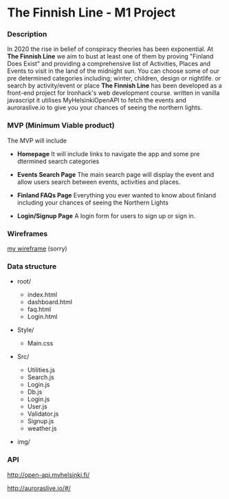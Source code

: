 # The Finnish Line - M1 Project

### Description

In 2020 the rise in belief of conspiracy theories has been exponential. At **The Finnish Line** we aim to bust at least one of them by proving "Finland Does Exist" and providing a comprehensive list of Activities, Places and Events to visit in the land of the midnight sun. You can choose some of our pre determined categories including; winter, children, design or nightlife. or search by activity/event or place **The Finnish Line** has been developed as a front-end project for Ironhack's web development course. written in vanilla javascript it utilises MyHelsinkiOpenAPI to fetch the events and auroraslive.io to give you your chances of seeing the northern lights.

### MVP (Minimum Viable product)

The MVP will include

- **Homepage** It will include links to navigate the app and some pre dtermined search categories

- **Events Search Page** The main search page will display the event and allow users search between events, activities and places.

- **Finland FAQs Page** Everything you ever wanted to know about finland including your chances of seeing the Northern Lights

- **Login/Signup Page** A login form for users to sign up or sign in.

### Wireframes

[my wireframe](https://www.figma.com/file/tunwmFEyq1g87GXo3KLpMk/helsinki%2Ffinland-website?node-id=0%3A1) (sorry)

### Data structure

- root/

  - index.html
  - dashboard.html
  - faq.html
  - Login.html

- Style/
  - Main.css
- Src/
  - Utilities.js
  - Search.js
  - Login.js
  - Db.js
  - Login.js
  - User.js
  - Validator.js
  - Signup.js
  - weather.js
- img/

### API

http://open-api.myhelsinki.fi/

http://auroraslive.io/#/

